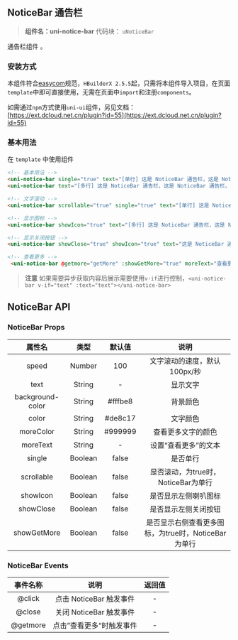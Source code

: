 

## NoticeBar 通告栏
> **组件名：uni-notice-bar**
> 代码块： `uNoticeBar`


通告栏组件 。

### 安装方式

本组件符合[easycom](https://uniapp.dcloud.io/collocation/pages?id=easycom)规范，`HBuilderX 2.5.5`起，只需将本组件导入项目，在页面`template`中即可直接使用，无需在页面中`import`和注册`components`。

如需通过`npm`方式使用`uni-ui`组件，另见文档：[https://ext.dcloud.net.cn/plugin?id=55](https://ext.dcloud.net.cn/plugin?id=55)
 
### 基本用法

在 ``template`` 中使用组件

```html
<!-- 基本用法 -->
<uni-notice-bar single="true" text="[单行] 这是 NoticeBar 通告栏，这是 NoticeBar 通告栏，这是 NoticeBar 通告栏"></uni-notice-bar>
<uni-notice-bar text="[多行] 这是 NoticeBar 通告栏，这是 NoticeBar 通告栏，这是 NoticeBar 通告栏，这是 NoticeBar 通告栏"></uni-notice-bar>

<!-- 文字滚动 -->
<uni-notice-bar scrollable="true" single="true" text="[单行] 这是 NoticeBar 通告栏，这是 NoticeBar 通告栏，这是 NoticeBar 通告栏"></uni-notice-bar>

<!-- 显示图标 -->
<uni-notice-bar showIcon="true" text="[多行] 这是 NoticeBar 通告栏，这是 NoticeBar 通告栏，这是 NoticeBar 通告栏这是 NoticeBar 通告栏，这是 NoticeBar 通告栏，这是 NoticeBar 通告栏"></uni-notice-bar>

<!-- 显示关闭按钮 -->
<uni-notice-bar showClose="true" showIcon="true" text="这是 NoticeBar 通告栏，这是 NoticeBar 通告栏，这是 NoticeBar 通告栏"></uni-notice-bar>

<!-- 查看更多 -->
 <uni-notice-bar @getmore="getMore" :showGetMore="true" moreText="查看更多" single="true" text="[单行] 这是 NoticeBar 通告栏，这是 NoticeBar 通告栏，这是 NoticeBar 通告栏"></uni-notice-bar>
```

> **注意**
> 如果需要异步获取内容后展示需要使用`v-if`进行控制，`<uni-notice-bar v-if="text" :text="text"></uni-notice-bar>`


## NoticeBar API

### NoticeBar Props

|属性名				|类型	|默认值	|说明												|
|:-:				|:-:	|:-:	|:-:												|
|speed				|Number	|100	|文字滚动的速度，默认100px/秒						|
|text				|String	|-		|显示文字											|
|background-color	|String	|#fffbe8|背景颜色											|
|color				|String	|#de8c17|文字颜色											|
|moreColor			|String	|#999999|查看更多文字的颜色									|
|moreText			|String	|-		|设置“查看更多”的文本								|
|single				|Boolean|false	|是否单行											|
|scrollable			|Boolean|false	|是否滚动，为true时，NoticeBar为单行				|
|showIcon			|Boolean|false	|是否显示左侧喇叭图标								|
|showClose			|Boolean|false	|是否显示左侧关闭按钮								|
|showGetMore		|Boolean|false	|是否显示右侧查看更多图标，为true时，NoticeBar为单行|

### NoticeBar Events

|事件名称	|说明						|返回值	|
|:-:		|:-:						|:-:	|
|@click		|点击 NoticeBar 触发事件	|-		|
|@close		|关闭 NoticeBar 触发事件	|-		|
|@getmore	|点击”查看更多“时触发事件	|-		|
